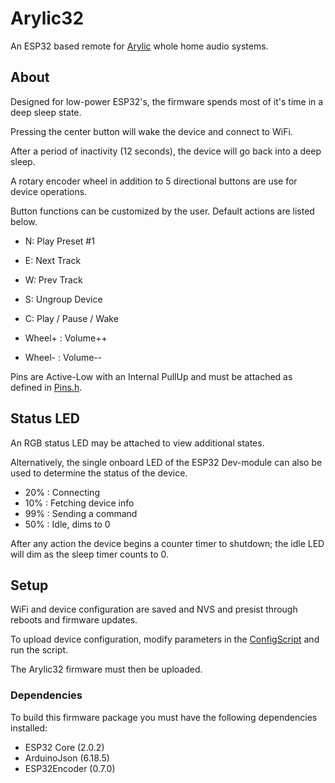 # Arylic32

An ESP32 based remote for [Arylic](https://www.arylic.com/) whole home audio systems.

## About

Designed for low-power ESP32's, the firmware spends most of it's time in a deep sleep state.

Pressing the center button will wake the device and connect to WiFi.

After a period of inactivity (12 seconds), the device will go back into a deep sleep.

A rotary encoder wheel in addition to 5 directional buttons are use for device operations.

Button functions can be customized by the user. Default actions are listed below.

- N: Play Preset #1
- E: Next Track
- W: Prev Track
- S: Ungroup Device
- C: Play / Pause / Wake

- Wheel+ : Volume++
- Wheel- : Volume--

Pins are Active-Low with an Internal PullUp and must be attached as defined in [Pins.h](firmware/Pins.h).

## Status LED

An RGB status LED may be attached to view additional states.

Alternatively, the single onboard LED of the ESP32 Dev-module can also be used to determine the status of the device.

- 20% : Connecting
- 10% : Fetching device info
- 99% : Sending a command
- 50% : Idle, dims to 0

After any action the device begins a counter timer to shutdown; the idle LED will dim as the sleep timer counts to 0.

## Setup

WiFi and device configuration are saved and NVS and presist through reboots and firmware updates.

To upload device configuration, modify parameters in the [ConfigScript](extras/ConfigScript/ConfigScript.ino) and run the script.

The Arylic32 firmware must then be uploaded.

### Dependencies

To build this firmware package you must have the following dependencies installed:

- ESP32 Core (2.0.2)
- ArduinoJson (6.18.5)
- ESP32Encoder (0.7.0)

